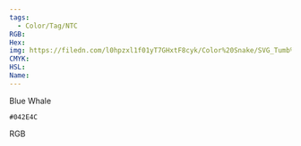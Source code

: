 ```yaml
---
tags:
  - Color/Tag/NTC
RGB:
Hex:
img: https://filedn.com/l0hpzxl1f01yT7GHxtF8cyk/Color%20Snake/SVG_Tumb%20Mass%20No%20Name/042E4C.svg
CMYK:
HSL:
Name:
---
```

Blue Whale
```palette
#042E4C
```
RGB
